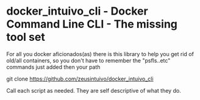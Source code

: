 # docker_intuivo_cli - Docker Command Line CLI - The missing tool set

For all you docker aficionados(as) there is this library to help you get rid of old/all containers, so you don't have to remember the "psfls..etc" commands
just added then your path

git clone https://github.com/zeusintuivo/docker_intuivo_cli

Call each script as needed.
They are self descriptive of what they do.

